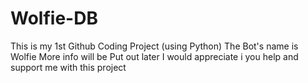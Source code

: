 # Wolfie-DB
This is my 1st Github Coding Project (using Python)
The Bot's name is Wolfie
More info will be Put out later
I would appreciate i you help and support me with this project
